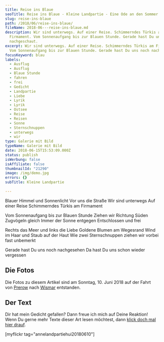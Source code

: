 ```yaml
---
title: Reise ins Blaue
seoTitle: Reise ins Blaue - Kleine Landpartie - Eine Ode an den Sommer
slug: reise-ins-blaue
path: /2018/06/reise-ins-blaue/
fileName: 2018-06---reise-ins-blaue.md
description: Wir sind unterwegs. Auf einer Reise. Schimmerndes Türkis am
  Firmament. Vom Sonnenaufgang bis zur Blauen Stunde. Gerade hast Du uns noch
  nachgeschaut.
excerpt: Wir sind unterwegs. Auf einer Reise. Schimmerndes Türkis am Firmament.
  Vom Sonnenaufgang bis zur Blauen Stunde. Gerade hast Du uns noch nachgeschaut.
focusKeyword: blau
labels:
  - Ausflug
  - Ausflug
  - Blaue Stunde
  - fahren
  - frei
  - Gedicht
  - Landpartie
  - Liebe
  - Lyrik
  - Lyrik
  - Ostsee
  - Reise
  - Reisen
  - Sonne
  - Sternschnuppen
  - unterwegs
  - wir
type: Galerie mit Bild
typeName: Galerie mit Bild
date: 2018-06-15T15:53:09.000Z
status: publish
isWerbung: false
isAffiliate: false
thumbnailId: "21290"
image: /img/demo.jpg
errors: {}
subTitle: Kleine Landpartie
  
---
```


Blauer Himmel und Sonnenlicht Vor uns die Straße Wir sind unterwegs Auf einer
Reise Schimmerndes Türkis am Firmament

Vom Sonnenaufgang bis zur Blauen Stunde Ziehen wir Richtung Süden Zugvögeln
gleich Immer der Sonne entgegen Entschlossen und frei

Rechts das Meer und links die Liebe Goldene Blumen am Wegesrand Wind im Haar und
Staub auf der Haut Wie zwei Sternschnuppen ziehen wir vorbei fast unbemerkt

Gerade hast Du uns noch nachgesehen Da hast Du uns schon wieder vergessen

## Die Fotos

Die Fotos zu diesem Artikel sind am Sonntag, 10. Juni 2018 auf der Fahrt von
[Prerow](/2018/06/prerow-am-abend/) nach [Wismar](/2018/06/wismar-am-sonntag/)
entstanden.

## Der Text

Dir hat mein Gedicht gefallen? Dann freue ich mich auf Deine Reaktion! Wenn Du
gerne mehr Texte dieser Art lesen möchtest, dann
[klick doch mal hier drauf](/category/bleistift-2-0/lyrik/).

[myflickr tag="annelandpartiehui20180610"]

  